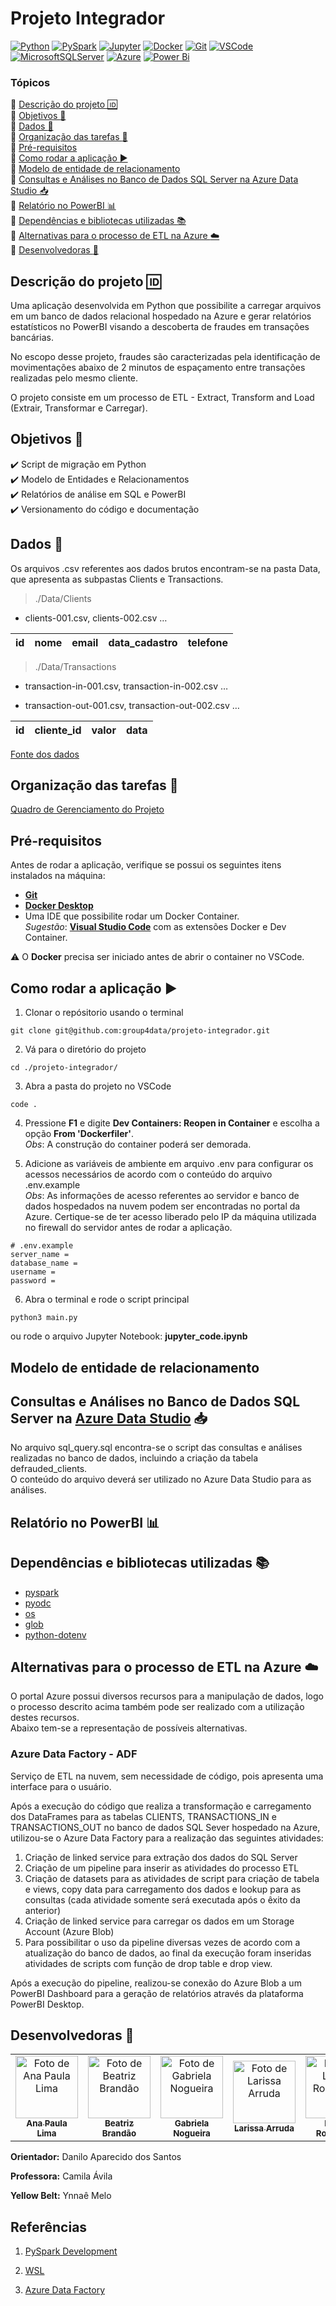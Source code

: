 # Projeto Integrador

[![Python](https://img.shields.io/badge/python-3670A0?style=for-the-badge&logo=python&logoColor=ffdd54)](https://docs.python.org/3.9/)
[![PySpark](https://img.shields.io/badge/PySpark-FFFFFF?style=for-the-badge&logo=apachespark&logoColor=#E35A16)](https://spark.apache.org/docs/latest/api/python/)
[![Jupyter](https://img.shields.io/badge/Jupyter-F37626.svg?&style=for-the-badge&logo=Jupyter&logoColor=white)](https://docs.jupyter.org/en/latest/)
[![Docker](https://img.shields.io/badge/Docker-2CA5E0?style=for-the-badge&logo=docker&logoColor=white)](https://docs.docker.com/)
[![Git](https://img.shields.io/badge/GIT-E44C30?style=for-the-badge&logo=git&logoColor=white)](https://git-scm.com/doc)
[![VSCode](https://img.shields.io/badge/VSCode-0078D4?style=for-the-badge&logo=visual%20studio%20code&logoColor=white)](https://code.visualstudio.com/docs)
[![MicrosoftSQLServer](https://img.shields.io/badge/Microsoft%20SQL%20Server-CC2927?style=for-the-badge&logo=microsoft%20sql%20server&logoColor=white)](https://learn.microsoft.com/en-us/sql/sql-server/?view=sql-server-ver16)
[![Azure](https://img.shields.io/badge/azure-%230072C6.svg?style=for-the-badge&logo=microsoftazure&logoColor=white)](https://learn.microsoft.com/en-us/azure/?product=popular)
[![Power Bi](https://img.shields.io/badge/power_bi-F2C811?style=for-the-badge&logo=powerbi&logoColor=black)](https://learn.microsoft.com/en-us/power-bi/)

### Tópicos
:small_blue_diamond: [Descrição do projeto :id:](#descrição-do-projeto-id)  
:small_blue_diamond: [Objetivos :dart:](#objetivos-dart)  
:small_blue_diamond: [Dados :open_file_folder:](#dados-open_file_folder)  
:small_blue_diamond: [Organização das tarefas :memo:](#organização-das-tarefas-memo)  
:small_blue_diamond: [Pré-requisitos](#pré-requisitos)  
:small_blue_diamond: [Como rodar a aplicação :arrow_forward:](#como-rodar-a-aplicação-arrow_forward)  
:small_blue_diamond: [Modelo de entidade de relacionamento](#modelo-de-entidade-de-relacionamento)  
:small_blue_diamond: [Consultas e Análises no Banco de Dados SQL Server na Azure Data Studio :inbox_tray:](#consultas-e-análises-no-banco-de-dados-sql-server-na-azure-data-studio-inbox_tray)  
:small_blue_diamond: [Relatório no PowerBI :bar_chart:](#relatório-no-powerbi-bar_chart)  
:small_blue_diamond: [Dependências e bibliotecas utilizadas :books:](#dependências-e-bibliotecas-utilizadas-books)  
:small_blue_diamond: [Alternativas para o processo de ETL na Azure :cloud:](#alternativas-para-o-processo-de-etl-na-azure-cloud)  
:small_blue_diamond: [Desenvolvedoras :princess:](#desenvolvedoras-princess)  

## Descrição do projeto :id:

Uma aplicação desenvolvida em Python que possibilite a carregar arquivos em um banco de dados relacional hospedado na Azure e gerar relatórios estatísticos no PowerBI visando a descoberta de fraudes em transações bancárias.

No escopo desse projeto, fraudes são caracterizadas pela identificação de movimentações abaixo de 2 minutos de espaçamento entre transações realizadas pelo mesmo cliente.

O projeto consiste em um processo de ETL - Extract, Transform and Load (Extrair, Transformar e Carregar).

## Objetivos :dart:
:heavy_check_mark: Script de migração em Python  
:heavy_check_mark: Modelo de Entidades e Relacionamentos  
:heavy_check_mark: Relatórios de análise em SQL e PowerBI  
:heavy_check_mark: Versionamento do código e documentação  

## Dados :open_file_folder:

Os arquivos .csv referentes aos dados brutos encontram-se na pasta Data, que apresenta as subpastas Clients e Transactions.

>./Data/Clients

* clients-001.csv, clients-002.csv …  

|id|nome|email|data_cadastro|telefone|
| -------- | -------- | -------- |-------- | -------- |

>./Data/Transactions

* transaction-in-001.csv, transaction-in-002.csv …

* transaction-out-001.csv, transaction-out-002.csv …

|id|cliente_id|valor|data|
| -------- | -------- | -------- |-------- |


[Fonte dos dados](https://drive.google.com/file/d/1nXHnNt9dj03GB42SErcrNvZOzHwOyAcx/view?usp=sharing)


## Organização das tarefas :memo:

[Quadro de Gerenciamento do Projeto](https://github.com/orgs/group4data/projects/3/views/1)

## Pré-requisitos
Antes de rodar a aplicação, verifique se possui os seguintes itens instalados na máquina:
* [<b>Git</b>](https://git-scm.com/download/)
* [<b>Docker Desktop</b>](https://docs.docker.com/get-docker/)
* Uma IDE que possibilite rodar um Docker Container.  
<i>Sugestão</i>: [<b>Visual Studio Code</b>](https://code.visualstudio.com/download) com as extensões Docker e Dev Container.

:warning: O <b>Docker</b> precisa ser iniciado antes de abrir o container no VSCode.

## Como rodar a aplicação :arrow_forward:

1. Clonar o repósitorio usando o terminal
```
git clone git@github.com:group4data/projeto-integrador.git
```
2. Vá para o diretório do projeto
```
cd ./projeto-integrador/
```
3. Abra a pasta do projeto no VSCode
```
code .
```
4. Pressione <b>F1</b> e digite <b>Dev Containers: Reopen in Container</b> e escolha a opção <b>From 'Dockerfiler'</b>.  
<i>Obs</i>: A construção do container poderá ser demorada.

5. Adicione as variáveis de ambiente em arquivo .env para configurar os acessos necessários de acordo com o conteúdo do arquivo .env.example  
<i>Obs</i>: As informações de acesso referentes ao servidor e banco de dados hospedados na nuvem podem ser encontradas no portal da Azure. Certique-se de ter acesso liberado pelo IP da máquina utilizada no firewall do servidor antes de rodar a aplicação.

```dosini
# .env.example
server_name =
database_name =
username =
password =
```

6. Abra o terminal e rode o script principal
```
python3 main.py
```
ou rode o arquivo Jupyter Notebook: <b>jupyter_code.ipynb</b>

## Modelo de entidade de relacionamento

## Consultas e Análises no Banco de Dados SQL Server na [Azure Data Studio](https://azure.microsoft.com/pt-br/products/data-studio) :inbox_tray:
No arquivo sql_query.sql encontra-se o script das consultas e análises realizadas no banco de dados, incluindo a criação da tabela defrauded_clients.  
O conteúdo do arquivo deverá ser utilizado no Azure Data Studio para as análises.

## Relatório no PowerBI :bar_chart:


## Dependências e bibliotecas utilizadas :books:
* [pyspark](https://spark.apache.org/docs/latest/api/python/)
* [pyodc](https://pypi.org/project/pyodbc/)
* [os](https://docs.python.org/3/library/os.html)
* [glob](https://docs.python.org/3/library/glob.html)
* [python-dotenv](https://pypi.org/project/python-dotenv/)

## Alternativas para o processo de ETL na Azure :cloud:
O portal Azure possui diversos recursos para a manipulação de dados, logo o processo descrito acima também pode ser realizado com a utilização destes recursos.  
Abaixo tem-se a representação de possíveis alternativas.

### Azure Data Factory - ADF
Serviço de ETL na nuvem, sem necessidade de código, pois apresenta uma interface para o usuário.  

Após a execução do código que realiza a transformação e carregamento dos DataFrames para as tabelas CLIENTS, TRANSACTIONS_IN e TRANSACTIONS_OUT no banco de dados SQL Sever hospedado na Azure, utilizou-se o Azure Data Factory para a realização das seguintes atividades: 
1. Criação de linked service para extração dos dados do SQL Server
2. Criação de um pipeline para inserir as atividades do processo ETL
3. Criação de datasets para as atividades de script para criação de tabela e views, copy data para carregamento dos dados e lookup para as consultas (cada atividade somente será executada após o êxito da anterior)
4. Criação de linked service para carregar os dados em um Storage Account (Azure Blob)
5. Para possibilitar o uso da pipeline diversas vezes de acordo com a atualização do banco de dados, ao final da execução foram inseridas atividades de scripts com função de drop table e drop view.

Após a execução do pipeline, realizou-se conexão do Azure Blob a um PowerBI Dashboard para a geração de relatórios através da plataforma PowerBI Desktop.


## Desenvolvedoras :princess:

<table align="center">
  <tr>
    <td align="center">
      <a href="https://github.com/anapaaula">
        <img src="https://avatars.githubusercontent.com/u/94936213?v=4" width="100px;" alt="Foto de Ana Paula Lima"/><br>
        <a href="https://br.linkedin.com/in/anapaula-lsantos">
          <sub>
            <b>Ana Paula Lima</b>
          </sub>
        </a>
      </a>
    </td>
    <td align="center">
      <a href="https://github.com/biacbrandao">
        <img src="https://avatars.githubusercontent.com/u/117690786?v=4" width="100px;" alt="Foto de Beatriz Brandão"/><br>
        <a href="https://www.linkedin.com/in/beatrizcbrandao/">
          <sub>
            <b>Beatriz Brandão</b>
          </sub>
        </a>
      </a>
    </td>
    <td align="center">
      <a href="https://github.com/nogueiragabriela/">
        <img src="https://avatars.githubusercontent.com/u/101880070?v=4" width="100px;" alt="Foto de Gabriela Nogueira"/><br>
        <a href="https://www.linkedin.com/in/gabriela-nogueira-dev/">
          <sub>
            <b>Gabriela Nogueira</b>
          </sub>
        </a>
      </a>
    </td>
    <td align="center">
      <a href="https://github.com/LarissaArruda08">
        <img src="https://avatars.githubusercontent.com/u/127163325?v=4" width="100px;" alt="Foto de Larissa Arruda"/><br>
        <a href="https://www.linkedin.com/in/larissa-arruda-2aa9251a5/">
          <sub>
            <b>Larissa Arruda</b>
          </sub>
        </a>
      </a>
    </td>
    <td align="center">
      <a href="https://github.com/lurodig">
        <img src="https://avatars.githubusercontent.com/u/85495937?v=4" width="100px;" alt="Foto de Luana Rodrigues"/><br>
        <a href="">
          <sub>
            <b>Luana Rodrigues</b>
          </sub>
        </a>
      </a>
    </td>
    <td align="center">
      <a href="https://github.com/PamellaFarias">
        <img src="https://avatars.githubusercontent.com/u/111579939?v=4" width="100px;" alt="Foto de Pamella Farias"/><br>
        <a href="">
          <sub>
            <b>Pamella Farias</b>
          </sub>
        </a>
      </a>
    </td>
    <td align="center">
      <a href="https://github.com/goncalvestassia">
        <img src="https://avatars.githubusercontent.com/u/121309155?v=4" width="100px;" alt="Foto de Tássia Gonçalves"/><br>
        <a href="https://www.linkedin.com/in/t%C3%A1ssia-gon%C3%A7alves-5244b1166/?originalSubdomain=br">
          <sub>
            <b>Tássia Gonçalves</b>
          </sub>
        </a>
      </a>
    </td>
    </tr>
</table>

<b>Orientador:</b> Danilo Aparecido dos Santos

<b>Professora:</b> Camila Ávila

<b>Yellow Belt:</b> Ynnaê Melo


## Referências

1. [PySpark Development](https://betterprogramming.pub/pyspark-development-made-simple-9449a893ab17)

2. [WSL](https://docs.docker.com/desktop/windows/wsl/)

3. [Azure Data Factory](https://learn.microsoft.com/pt-br/azure/data-factory/connector-sql-server?tabs=data-factory)
